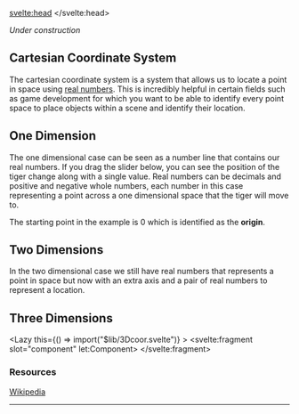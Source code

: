 <script>
import GithubStar from "$lib/GithubStar.svelte";
import Lazy from "$lib/Lazy.svelte";
import OneD from "$lib/1Dcoor.svelte";
import TwoD from "$lib/2Dcoor.svelte";
</script>

<svelte:head>
	<title>Cartesian coordinates | Sergen Karaoglan</title>
	<meta name="description" content="Learn about cartesian coordinates" />
</svelte:head>

<article class="max-md:mx-4 prose lg:prose-xl m-auto pt-16">

*Under construction*
# Cartesian Coordinate System
The cartesian coordinate system is a system that allows us to locate a point in space using [real numbers](https://en.wikipedia.org/wiki/Cartesian_coordinate_system). This is incredibly helpful in certain fields such as game development for which you want to be able to identify every point space to place objects within a scene and identify their location.

## One Dimension

The one dimensional case can be seen as a number line that contains our real numbers. If you drag the slider below, you can see the position of the tiger change along with a single value. Real numbers can be decimals and positive and negative whole numbers, each number in this case representing a point across a one dimensional space that the tiger will move to.

<OneD />

The starting point in the example is 0 which is identified as the **origin**.

## Two Dimensions
In the two dimensional case we still have real numbers that represents a point in space but now with an extra axis and a pair of real numbers to represent a location.

<TwoD />

## Three Dimensions
<Lazy
	this={() => import("$lib/3Dcoor.svelte")}
	>
	<svelte:fragment slot="component" let:Component>
		<Component />
	</svelte:fragment>
</Lazy>

### Resources
[Wikipedia](https://en.wikipedia.org/wiki/Cartesian_coordinate_system)
___
<GithubStar />
</article>